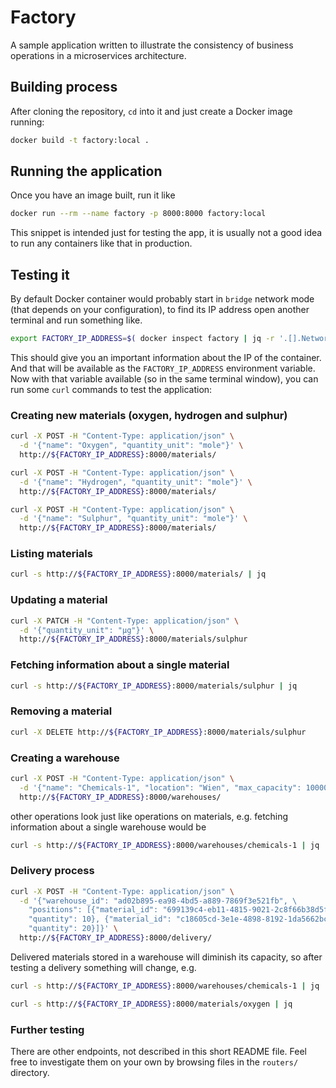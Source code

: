 # Factory

A sample application written to illustrate the consistency of business operations in a microservices
architecture.

## Building process

After cloning the repository, `cd` into it and just create a Docker image running:

```sh
docker build -t factory:local .
```

## Running the application

Once you have an image built, run it like

```sh
docker run --rm --name factory -p 8000:8000 factory:local
```

This snippet is intended just for testing the app, it is usually not a good
idea to run any containers like that in production.

## Testing it

By default Docker container would probably start in `bridge` network mode (that
depends on your configuration), to find its IP address open another terminal and
run something like.

```sh
export FACTORY_IP_ADDRESS=$( docker inspect factory | jq -r '.[].NetworkSettings.IPAddress' )
```

This should give you an important information about the IP of the container. And
that will be available as the `FACTORY_IP_ADDRESS` environment variable. Now with
that variable available (so in the same terminal window), you can run some `curl`
commands to test the application:

### Creating new materials (oxygen, hydrogen and sulphur)
```sh
curl -X POST -H "Content-Type: application/json" \
  -d '{"name": "Oxygen", "quantity_unit": "mole"}' \
  http://${FACTORY_IP_ADDRESS}:8000/materials/

curl -X POST -H "Content-Type: application/json" \
  -d '{"name": "Hydrogen", "quantity_unit": "mole"}' \
  http://${FACTORY_IP_ADDRESS}:8000/materials/

curl -X POST -H "Content-Type: application/json" \
  -d '{"name": "Sulphur", "quantity_unit": "mole"}' \
  http://${FACTORY_IP_ADDRESS}:8000/materials/
```

### Listing materials
```sh
curl -s http://${FACTORY_IP_ADDRESS}:8000/materials/ | jq
```

### Updating a material
```sh
curl -X PATCH -H "Content-Type: application/json" \
  -d '{"quantity_unit": "µg"}' \
  http://${FACTORY_IP_ADDRESS}:8000/materials/sulphur
```

### Fetching information about a single material
```sh
curl -s http://${FACTORY_IP_ADDRESS}:8000/materials/sulphur | jq
```

### Removing a material
```sh
curl -X DELETE http://${FACTORY_IP_ADDRESS}:8000/materials/sulphur
```

### Creating a warehouse
```sh
curl -X POST -H "Content-Type: application/json" \
  -d '{"name": "Chemicals-1", "location": "Wien", "max_capacity": 1000000}' \
  http://${FACTORY_IP_ADDRESS}:8000/warehouses/
```

other operations look just like operations on materials, e.g. fetching
information about a single warehouse would be

```sh
curl -s http://${FACTORY_IP_ADDRESS}:8000/warehouses/chemicals-1 | jq
```

### Delivery process
```sh
curl -X POST -H "Content-Type: application/json" \
  -d '{"warehouse_id": "ad02b895-ea98-4bd5-a889-7869f3e521fb", \
    "positions": [{"material_id": "699139c4-eb11-4815-9021-2c8f66b38d5f", \
    "quantity": 10}, {"material_id": "c18605cd-3e1e-4898-8192-1da5662bc30a", \
    "quantity": 20}]}' \
  http://${FACTORY_IP_ADDRESS}:8000/delivery/
```

Delivered materials stored in a warehouse will diminish its capacity, so after
testing a delivery something will change, e.g.

```sh
curl -s http://${FACTORY_IP_ADDRESS}:8000/warehouses/chemicals-1 | jq
```

```sh
curl -s http://${FACTORY_IP_ADDRESS}:8000/materials/oxygen | jq
```

### Further testing

There are other endpoints, not described in this short README file. Feel
free to investigate them on your own by browsing files in the `routers/`
directory.
